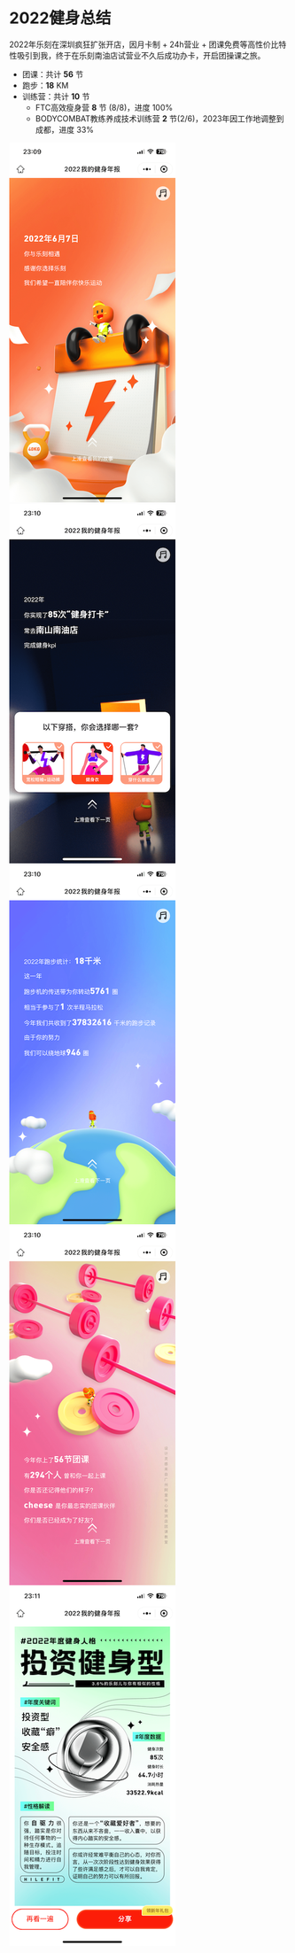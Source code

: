 # 2022健身总结

2022年乐刻在深圳疯狂扩张开店，因月卡制 + 24h营业 + 团课免费等高性价比特性吸引到我，终于在乐刻南油店试营业不久后成功办卡，开启团操课之旅。

- 团课：共计 **56** 节
- 跑步：**18** KM
- 训练营：共计 **10** 节
  - FTC高效瘦身营 **8** 节 (8/8)，进度 100%
  - BODYCOMBAT教练养成技术训练营 **2** 节(2/6)，2023年因工作地调整到成都，进度 33%

![图片1](./_media/summary2022/IMG_3703.PNG)
![图片2](./_media/summary2022/IMG_3704.PNG)
![图片3](./_media/summary2022/IMG_3705.PNG)
![图片4](./_media/summary2022/IMG_3706.PNG)
![图片5](./_media/summary2022/IMG_3707.PNG)